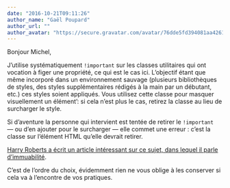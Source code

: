 ```yaml
---
date: "2016-10-21T09:11:26"
author_name: "Gaël Poupard"
author_url: ""
author_avatar: "https://secure.gravatar.com/avatar/76dde5fd394081aa4261802372fe2e33?s=48&d=mm&r=g"
---
```

Bonjour Michel,

J’utilise systématiquement `!important` sur les classes utilitaires qui ont vocation à figer une propriété, ce qui est le cas ici. L’objectif étant que même incorporé dans un environnement sauvage (plusieurs bibliothèques de styles, des styles supplémentaires rédigés à la main par un débutant, etc.) ces styles soient appliqués. Vous utilisez cette classe pour masquer visuellement un élément’: si cela n’est plus le cas, retirez la classe au lieu de surcharger le style.

Si d’aventure la personne qui intervient est tentée de retirer le `!important` —&nbsp;ou d’en ajouter pour le surcharger&nbsp;— elle commet une erreur&nbsp;: c’est la classe sur l’élément HTML qu’elle devrait retirer.

[Harry Roberts a écrit un article intéressant sur ce sujet, dans lequel il parle d’immuabilité](http://csswizardry.com/2016/05/the-importance-of-important/).

C’est de l’ordre du choix, évidemment rien ne vous oblige à les conserver si cela va à l’encontre de vos pratiques.